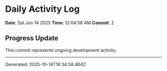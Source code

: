 # Daily Activity Log

**Date**: Sat Jun 14 2025
**Time**: 12:04:58 AM
**Commit**: 2

## Progress Update

This commit represents ongoing development activity.

---
Generated: 2025-10-14T18:34:58.464Z
